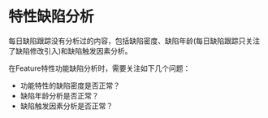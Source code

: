 # 特性缺陷分析

每日缺陷跟踪没有分析过的内容，包括缺陷密度、缺陷年龄(每日缺陷跟踪只关注了缺陷修改引入)和缺陷触发因素分析。

在Feature特性功能缺陷分析时，需要关注如下几个问题：

- 功能特性的缺陷密度是否正常？
- 缺陷年龄分析是否正常？
- 缺陷触发因素分析是否正常？
